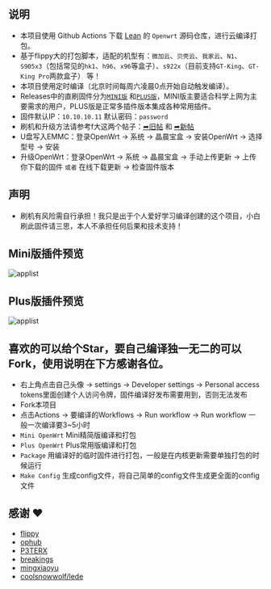 ## 说明

- 本项目使用 Github Actions 下载 [Lean](https://github.com/coolsnowwolf/lede) 的 `Openwrt` 源码仓库，进行云编译打包。
- 基于flippy大的打包脚本，适配的机型有：`微加云`、`贝壳云`、`我家云`、`N1`、`S905x3`（包括常见的`hk1`、`h96`、`x96`等盒子）、`s922x`（目前支持`GT-King`、`GT-King Pro`两款盒子） 等！
- 本项目使用定时编译（北京时间每周六凌晨0点开始自动触发编译）。
- Releases中的直刷固件分为[`MINI版`](https://github.com/hhaibo/ARMv8-OpenWrt/releases/tag/ARMv8_MINI) 和[`PLUS版`](https://github.com/hhaibo/ARMv8-OpenWrt/releases/tag/ARMv8_PLUS)，MINI版主要适合科学上网为主要需求的用户，PLUS版是正常多插件版本集成各种常用插件。
- 固件默认IP：`10.10.10.11` 默认密码：`password`
- 刷机和升级方法请参考f大这两个帖子：[➦旧帖](https://www.right.com.cn/forum/thread-4055451-1-1.html) 和 [➦新帖](https://www.right.com.cn/forum/thread-4076037-1-1.html)
- U盘写入EMMC：登录OpenWrt → 系统 → 晶晨宝盒 → 安装OpenWrt → 选择型号 → 安装
- 升级OpenWrt：登录OpenWrt → 系统 → 晶晨宝盒 → 手动上传更新 → 上传你下载的固件 `或者` 在线下载更新 → 检查固件版本

## 声明
- 刷机有风险需自行承担！我只是出于个人爱好学习编译创建的这个项目，小白刷此固件请三思，本人不承担任何后果和技术支持！

## Mini版插件预览
 ![applist](https://github.com/hhaibo/ARMv8-OpenWrt/blob/main/imgs/mini.jpg)
 
## Plus版插件预览
 ![applist](https://github.com/hhaibo/ARMv8-OpenWrt/blob/main/imgs/plus.jpg)

## 喜欢的可以给个Star，要自己编译独一无二的可以Fork，使用说明在下方感谢各位。
- 右上角点击自己头像 → settings → Developer settings → Personal access tokens里面创建个人访问令牌，固件编译好发布需要用到，否则无法发布
- Fork本项目
- 点击Actions → 要编译的Workflows → Run workflow → Run workflow 一般一次编译要3~5小时
- `Mini OpenWrt` Mini精简版编译和打包
- `Plus OpenWrt` Plus常用版编译和打包
- `Package` 用编译好的临时固件进行打包，一般是在内核更新需要单独打包的时候运行
- `Make Config` 生成config文件，将自己简单的config文件生成更全面的config文件

## 感谢 ❤️

- [flippy](https://github.com/unifreq/openwrt_packit)
- [ophub](https://github.com/ophub/op)
- [P3TERX](https://github.com/P3TERX/Actions-OpenWrt)
- [breakings](https://github.com/breakings/OpenWrt)
- [mingxiaoyu](https://github.com/mingxiaoyu/N1Openwrt)
- [coolsnowwolf/lede](https://github.com/coolsnowwolf/lede)
